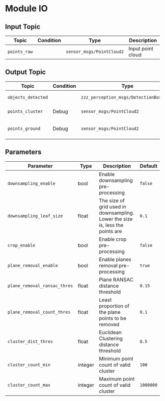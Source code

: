 # Module IO
## Input Topic
|Topic|Condition|Type|Description|
|---|---|---|---|
|`points_raw`||`sensor_msgs/PointCloud2`|Input point cloud|
## Output Topic
|Topic|Condition|Type|Description|
|---|---|---|---|
|`objects_detected`||`zzz_perception_msgs/DetectionBoxArray`|Detected objects|
|`points_cluster`|Debug|`sensor_msgs/PointCloud2`|Points after clustering|
|`points_ground`|Debug|`sensor_msgs/PointCloud2`|Points of removed ground|
## Parameters
|Parameter|Type|Description|Default|
|---|---|---|---|
|`downsampling_enable`|bool|Enable downsampling pre-processing|`false`|
|`downsampling_leaf_size`|float|The size of grid used in downsampling. Lower the size is, less the points are|`0.1`|
|`crop_enable`|bool|Enable crop pre-processing|`false`|
|`plane_removal_enable`|bool|Enable planes removal pre-processing|`true`|
|`plane_removal_ransac_thres`|float|Plane RANSAC distance threshold|`0.15`|
|`plane_removal_count_thres`|float|Least proportion of the plane points to be removed|`0.1`|
|`cluster_dist_thres`|float|Euclidean Clustering distance threshold|`0.5`|
|`cluster_count_min`|integer|Minimum point count of valid cluster|`100`|
|`cluster_count_max`|integer|Maximum point count of valid cluster|`1000000`|
